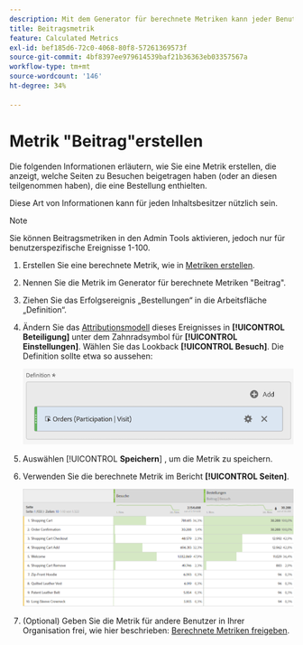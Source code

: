 ```yaml
---
description: Mit dem Generator für berechnete Metriken kann jeder Benutzer eine Beitragsmetrik erstellen.
title: Beitragsmetrik
feature: Calculated Metrics
exl-id: bef185d6-72c0-4068-80f8-57261369573f
source-git-commit: 4bf8397ee979614539baf21b36363eb03357567a
workflow-type: tm+mt
source-wordcount: '146'
ht-degree: 34%

---
```


# Metrik &quot;Beitrag&quot;erstellen

Die folgenden Informationen erläutern, wie Sie eine Metrik erstellen, die anzeigt, welche Seiten zu Besuchen beigetragen haben (oder an diesen teilgenommen haben), die eine Bestellung enthielten.

Diese Art von Informationen kann für jeden Inhaltsbesitzer nützlich sein.

>[!NOTE]
>
>Sie können Beitragsmetriken in den Admin Tools aktivieren, jedoch nur für benutzerspezifische Ereignisse 1-100.

1. Erstellen Sie eine berechnete Metrik, wie in [Metriken erstellen](/help/components/c-calcmetrics/c-workflow/cm-workflow/c-build-metrics/cm-build-metrics.md).

1. Nennen Sie die Metrik im Generator für berechnete Metriken &quot;Beitrag&quot;.

1. Ziehen Sie das Erfolgsereignis „Bestellungen“ in die Arbeitsfläche „Definition“.

1. Ändern Sie das [Attributionsmodell](/help/components/c-calcmetrics/c-workflow/cm-workflow/c-build-metrics/m-metric-type-alloc.md) dieses Ereignisses in **[!UICONTROL Beteiligung]** unter dem Zahnradsymbol für **[!UICONTROL Einstellungen]**. Wählen Sie das Lookback **[!UICONTROL Besuch]**. Die Definition sollte etwa so aussehen:

   ![](assets/participation.png)

1. Auswählen [!UICONTROL **Speichern**] , um die Metrik zu speichern.

1. Verwenden Sie die berechnete Metrik im Bericht **[!UICONTROL Seiten]**.

   ![](assets/participation-pages.png)

1. (Optional) Geben Sie die Metrik für andere Benutzer in Ihrer Organisation frei, wie hier beschrieben: [Berechnete Metriken freigeben](/help/components/c-calcmetrics/c-workflow/cm-workflow/cm-sharing.md).
